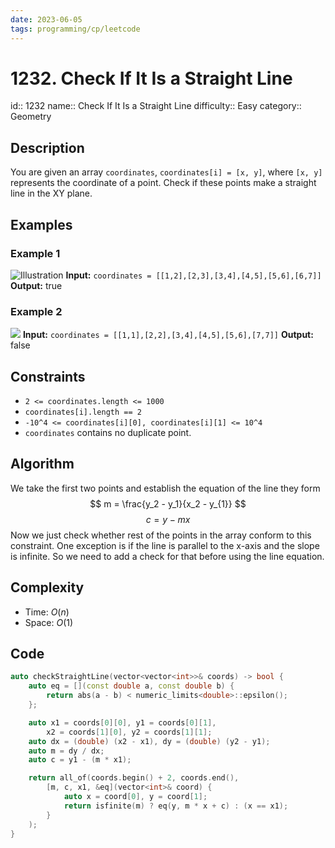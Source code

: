 ```yaml
---
date: 2023-06-05
tags: programming/cp/leetcode
---
```


# 1232. Check If It Is a Straight Line 

id:: 1232
name:: Check If It Is a Straight Line
difficulty:: Easy
category:: Geometry

## Description
You are given an array `coordinates`, `coordinates[i] = [x, y]`, where `[x, y]` represents the coordinate of a point. Check if these points make a straight line in the XY plane.

## Examples
### Example 1
![Illustration](https://assets.leetcode.com/uploads/2019/10/15/untitled-diagram-2.jpg)
**Input:** `coordinates = [[1,2],[2,3],[3,4],[4,5],[5,6],[6,7]]`
**Output:** true

### Example 2
**![](https://assets.leetcode.com/uploads/2019/10/09/untitled-diagram-1.jpg)**
**Input:** `coordinates = [[1,1],[2,2],[3,4],[4,5],[5,6],[7,7]]`
**Output:** false

## Constraints
- `2 <= coordinates.length <= 1000`
- `coordinates[i].length == 2`
- `-10^4 <= coordinates[i][0], coordinates[i][1] <= 10^4`
- `coordinates` contains no duplicate point.

## Algorithm
We take the first two points and establish the equation of the line they form
$$
m = \frac{y_2 - y_1}{x_2 - y_{1}}
$$
$$
c = y - mx
$$
Now we just check whether rest of the points in the array conform to this constraint. One exception is if the line is parallel to the x-axis and the slope is infinite. So we need to add a check for that before using the line equation.

## Complexity
- Time: $O(n)$
- Space: $O(1)$

## Code
```cpp
auto checkStraightLine(vector<vector<int>>& coords) -> bool {
	auto eq = [](const double a, const double b) {
		return abs(a - b) < numeric_limits<double>::epsilon();
	};

	auto x1 = coords[0][0], y1 = coords[0][1],
		x2 = coords[1][0], y2 = coords[1][1];
	auto dx = (double) (x2 - x1), dy = (double) (y2 - y1);
	auto m = dy / dx;
	auto c = y1 - (m * x1);

	return all_of(coords.begin() + 2, coords.end(),
		[m, c, x1, &eq](vector<int>& coord) {
			auto x = coord[0], y = coord[1];
			return isfinite(m) ? eq(y, m * x + c) : (x == x1);
		}
	);
}
```